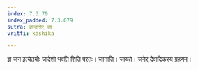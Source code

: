 ```yaml
---
index: 7.3.79
index_padded: 7.3.079
sutra: ज्ञाजनोर् जा
vritti: kashika

---
```

ज्ञ जन इत्येतयोः जादेशो भवति शिति परतः। जानाति। जायते। जनेर् दैवादिकस्य ग्रहणम्।